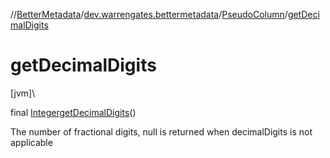 //[BetterMetadata](../../../index.md)/[dev.warrengates.bettermetadata](../index.md)/[PseudoColumn](index.md)/[getDecimalDigits](get-decimal-digits.md)

# getDecimalDigits

[jvm]\

final [Integer](https://docs.oracle.com/javase/8/docs/api/java/lang/Integer.html)[getDecimalDigits](get-decimal-digits.md)()

The number of fractional digits, null is returned when decimalDigits is not applicable
